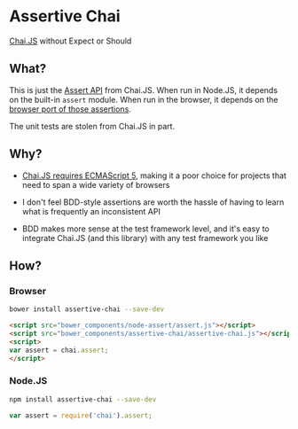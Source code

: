 # Assertive Chai

[Chai.JS](http://chaijs.com/) without Expect or Should

## What?

This is just the [Assert API](http://chaijs.com/api/assert/) from
Chai.JS. When run in Node.JS, it depends on the built-in `assert`
module. When run in the browser, it depends on the [browser port of
those assertions](https://github.com/Jxck/assert).

The unit tests are stolen from Chai.JS in part.

## Why?

- [Chai.JS requires ECMAScript 5](https://github.com/chaijs/chai/issues/117),
  making it a poor choice for projects that need to span a wide variety of
  browsers

- I don't feel BDD-style assertions are worth the hassle of having to
  learn what is frequently an inconsistent API

- BDD makes more sense at the test framework level, and it's easy to
  integrate Chai.JS (and this library) with any test framework you like

## How?

### Browser

```sh
bower install assertive-chai --save-dev
```

```html
<script src="bower_components/node-assert/assert.js"></script>
<script src="bower_components/assertive-chai/assertive-chai.js"></script>
<script>
var assert = chai.assert;
</script>
```

### Node.JS

```sh
npm install assertive-chai --save-dev
```

```javascript
var assert = require('chai').assert;
```

